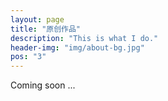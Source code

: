 ```yaml
---
layout: page
title: "原创作品"
description: "This is what I do."
header-img: "img/about-bg.jpg"
pos: "3"
---
```


Coming soon ...
